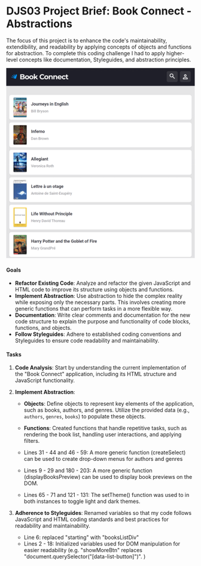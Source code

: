 # DJS03 Project Brief: Book Connect - Abstractions

The focus of this project is to enhance the code's maintainability, extendibility, and readability by applying concepts of objects and functions for abstraction. To complete this coding challenge I had to apply higher-level concepts like documentation, Styleguides, and abstraction principles.

![alt text](image.png)

#### Goals

- **Refactor Existing Code**: Analyze and refactor the given JavaScript and HTML code to improve its structure using objects and functions.
- **Implement Abstraction**: Use abstraction to hide the complex reality while exposing only the necessary parts. This involves creating more generic functions that can perform tasks in a more flexible way.
- **Documentation**: Write clear comments and documentation for the new code structure to explain the purpose and functionality of code blocks, functions, and objects.
- **Follow Styleguides**: Adhere to established coding conventions and Styleguides to ensure code readability and maintainability.

#### Tasks

1. **Code Analysis**: Start by understanding the current implementation of the "Book Connect" application, including its HTML structure and JavaScript functionality.

2. **Implement Abstraction**:

   - **Objects**: Define objects to represent key elements of the application, such as books, authors, and genres. Utilize the provided data (e.g., `authors`, `genres`, `books`) to populate these objects.

   - **Functions**: Created functions that handle repetitive tasks, such as rendering the book list, handling user interactions, and applying filters.
   - Lines 31 - 44 and 46 - 59: A more generic function (createSelect) can be used to create drop-down menus for authors and genres
   - Lines 9 - 29 and 180 - 203: A more generic function (displayBooksPreview) can be used to display book previews on the DOM.
   - Lines 65 - 71 and 121 - 131: The setTheme() function was used to in both instances to toggle light and dark themes.

3. **Adherence to Styleguides**: Renamed variables so that my code follows JavaScript and HTML coding standards and best practices for readability and maintainability.

   - Line 6: replaced "starting" with "booksListDiv"
   - Lines 2 - 18: Initialized variables used for DOM manipulation for easier readability (e.g. "showMoreBtn" replaces "document.querySelector("[data-list-button]")". )
